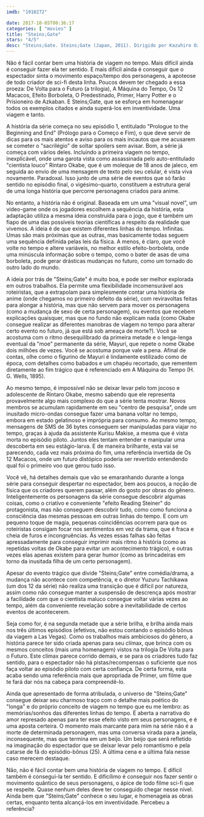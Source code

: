 ```yaml
---
imdb: "1910272"

date: 2017-10-05T00:36:17
categories: [ "movies" ]
title: "Steins;Gate"
stars: "4/5"
desc: "Steins;Gate. Steins;Gate (Japan, 2011). Dirigido por Kazuhiro Ozawa, Kanji Wakabayashi, Tomoki Kobayashi, Kôji Kobayashi, Tomoko Hiramuki, Shigetaka Ikeda, Hisato Shimoda, Hiroshi Hamazaki, Takuya Satô. Escrito por Jukki Hanada, Toshizo Nemoto, Masahiro Yokotani. Com Mamoru Miyano (Rintaro Okabe / ...), Asami Imai (Kurisu Makise), Kana Hanazawa (Mayuri Shiina), Trina Nishimura (Kurisu Makise / ...), Jackie Ross (Mayuri Shiina / ...), J. Michael Tatum (Rintaro Okabe / ...), Tomokazu Seki (Itaru Hashida), Tyson Rinehart (Daru), Cherami Leigh (Suzuha Amane / ...)."
---
```

Não é fácil contar bem uma história de viagem no tempo. Mais difícil ainda é conseguir fazer ela ter sentido. E mais difícil ainda é conseguir que o espectador sinta o movimento espaço/tempo dos personagens, a apoteose de todo criador de sci-fi desta linha. Poucos devem ter chegado a essa proeza: De Volta para o Futuro (a trilogia), A Máquina do Tempo, Os 12 Macacos, Efeito Borboleta, O Predestinado, Primer, Harry Potter e o Prisioneiro de Azkaban. E Steins;Gate, que se esforça em homenagear todos os exemplos citados e ainda superá-los em inventividade. Uma viagem e tanto.

A história da série começa no seu episódio 1, entitulado "Prologue to the Beginning and End" (Prólogo para o Começo e Fim), o que deve servir de dicas para os mais atentos e aviso para os mais incautos que me acusarem se cometer o "sacrilégio" de soltar spoilers sem avisar. Bom, a série já começa com vários deles. Incluindo a primeira viagem no tempo, inexplicável, onde uma garota vista como assassinada pelo auto-entitulado "cientista louco" Rintaro Okabe, que é um moleque de 18 anos de jaleco, em seguida ao envio de uma mensagem de texto pelo seu celular, é vista viva novamente. Paradoxal. Isso junto de uma série de eventos que só farão sentido no episódio final, o vigésimo-quarto, constituem a estrutura geral de uma longa história que percorre personagens criados para anime.

No entanto, a história não é original. Baseada em um uma "visual novel", um video-game onde os jogadores escolhem a sequência da história, esta adaptação utiliza a mesma ideia construída para o jogo, que é também um fiapo de uma das possíveis teorias científicas a respeito da realidade que vivemos. A ideia é de que existem diferentes linhas do tempo. Infinitas. Umas são mais próximas que as outras, mas basicamente todas seguem uma sequência definida pelas leis da física. A menos, é claro, que você volte no tempo e altere variáveis, no melhor estilo efeito-borboleta, onde uma minúscula informação sobre o tempo, como o bater de asas de uma borboleta, pode gerar drásticas mudanças no futuro, como um tornado do outro lado do mundo.

A ideia por trás de "Steins;Gate" é muito boa, e pode ser melhor explorada em outros trabalhos. Ela permite uma flexibilidade incomensurável aos roteiristas, que a extrapolam para simplesmente contar uma história de anime (onde chegamos no primeiro defeito da série), com reviravoltas feitas para alongar a história, mas que não servem para mover os personagens (como a mudança de sexo de certa personagem), ou eventos que recebem explicações quaisquer, mas que no fundo não explicam nada (como Okabe consegue realizar as diferentes manobras de viagem no tempo para alterar certo evento no futuro, já que está sob ameaça de morte?). Você se acostuma com o ritmo desequilibrado da primeira metade e o lenga-lenga eventual da "moe" permanente da série, Mayuri, que repete o nome Okabe dois milhões de vezes. Você se acostuma porque vale a pena. Afinal de contas, olhe como o figurino de Mayuri é lindamente estilizado como de época, com detalhes como babados e um chapéu recortado, que rementem diretamente ao fim trágico que é referenciado em A Máquina do Tempo (H. G. Wells, 1895).

Ao mesmo tempo, é impossível não se deixar levar pelo tom jocoso e adolescente de Rintaro Okabe, mesmo sabendo que ele representa provavelmente algo mais complexo do que a série tenta mostrar. Novos membros se acumulam rapidamente em seu "centro de pesquisa", onde um inusitado micro-ondas consegue fazer uma banana voltar no tempo, embora em estado gelatinoso e imprópria para consumo. Ao mesmo tempo, mensagens de SMS de 36 bytes conseguem ser manipuladas para viajar no tempo, graças à ajuda da assistente Kurisu Makise, a mesma que é vista morta no episódio piloto. Juntos eles tentam entender e manipular uma descoberta em seu estágio-larva. E de maneira brilhante, esta vai se parecendo, cada vez mais próxima do fim, uma referência invertida de Os 12 Macacos, onde um futuro distópico poderia ser revertido entendendo qual foi o primeiro voo que gerou tudo isso.

Você vê, há detalhes demais que vão se emaranhando durante a longa série para conseguir despertar no espectador, bem aos poucos, a noção de física que os criadores querem passar, além do gosto por obras do gênero. Inteligentemente os personagens da série consegue descobrir algumas coisas, como o criativo e conveniente "efeito Reading Steiner" do protagonista, mas não conseguem descobrir tudo, como como funciona a consciência das mesmas pessoas em outras linhas do tempo. E com um pequeno toque de magia, pequenas coincidências ocorrem para que os roteiristas consigam focar nos sentimentos em vez da trama, que é fraca e cheia de furos e incongruências. Às vezes essas falhas são feitas apressadamente para conseguir imprimir mais ritmo à história (como as repetidas voltas de Okabe para evitar um acontecimento trágico), e outras vezes elas apenas existem para gerar humor (como as brincadeiras em torno da inusitada filha de um certo personagem).

Apesar do evento trágico que divide "Steins;Gate" entre comédia/drama, a mudança não acontece com competência, e o diretor Yuzuru Tachikawa (um dos 12 da série) não realiza uma transição que é difícil por natureza, assim como não consegue manter a suspensão de descrença após mostrar a facilidade com que o cientista maluco consegue voltar várias vezes ao tempo, além da conveniente revelação sobre a inevitabilidade de certos eventos de acontecerem.

Seja como for, é na segunda metade que a série brilha, e brilha ainda mais nos três últimos episódios (efetivos, não estou contando o episódio bônus da viagem a Las Vegas). Como os trabalhos mais ambiciosos do gênero, a história parece ter sido criada apenas para seu clímax, que brinca com os mesmos conceitos (mais uma homenagem) vistos na trilogia De Volta para o Futuro. Este clímax parece corrido demais, e se para os criadores tudo faz sentido, para o espectador não há pistas/recompensas o suficiente que nos faça voltar ao episódio piloto com certa confiança. De certa forma, esta acaba sendo uma referência mais que apropriada de Primer, um filme que te fará dar nós na cabeça para compreendê-lo.

Ainda que apresentado de forma atribulada, o universo de "Steins;Gate" consegue deixar seu charmoso traço com o detalhe mais poético do "longa" e do próprio conceito de viagem no tempo que eu me lembro: as memórias/sonhos das diferentes linhas do tempo. É aberta a narrativa do amor represado apenas para ter esse efeito visto em seus personagens, e é uma aposta certeira. O momento mais marcante para mim na série não é a morte de determinada personagem, mas uma conversa virada para a janela, inconsequente, mas que termina em um beijo. Um beijo que será refletido na imaginação do espectador que se deixar levar pelo romantismo e pela catarse de fã do episódio-bônus (25). A última cena e a última fala nesse caso merecem destaque.

Não, não é fácil contar bem uma história de viagem no tempo. E difícil também é consegui-la ter sentido. E dificílimo é conseguir nos fazer sentir o movimento quântico de seus personagens, o ápice de todo filme sci-fi que se respeite. Quase nenhum deles deve ter conseguido chegar nesse nível. Ainda bem que "Steins;Gate" conhece o seu lugar, e homenageia as obras certas, enquanto tenta alcançá-los em inventividade. Percebeu a referência?
